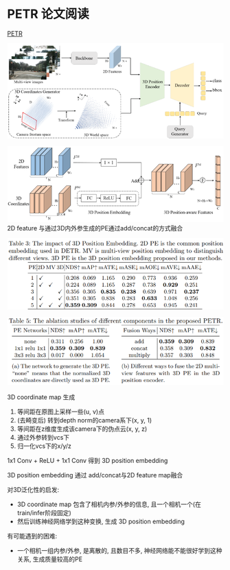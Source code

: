 # PETR 论文阅读

[PETR](https://arxiv.org/pdf/2203.05625.pdf)

![20220416_235443_10](image/20220416_235443_10.png)

![20220416_235513_14](image/20220416_235513_14.png)
2D feature 与通过3D内外参生成的PE通过add/concat的方式融合

![20220417_001716_82](image/20220417_001716_82.png)

![20220417_002011_87](image/20220417_002011_87.png)

3D coordinate map 生成
1. 等间距在原图上采样一些(u, v)点
2. (去畸变后) 转到depth norm的camera系下(x, y, 1)
3. 等间距在z维度生成该camera下的伪点云(x, y, z)
4. 通过外参转到vcs下
5. 归一化vcs下的x/y/z

1x1 Conv + ReLU + 1x1 Conv 得到 3D position embedding

3D position embedding 通过 add/concat与2D feature map融合

对3D泛化性的启发:
- 3D coordinate map 包含了相机内参/外参的信息, 且一个相机一个(在train/infer阶段固定)
- 然后训练神经网络学到这种变换, 生成 3D position embedding

有可能遇到的困难:
- 一个相机一组内参/外参, 是离散的, 且数目不多, 神经网络能不能很好学到这种关系, 生成质量较高的PE

